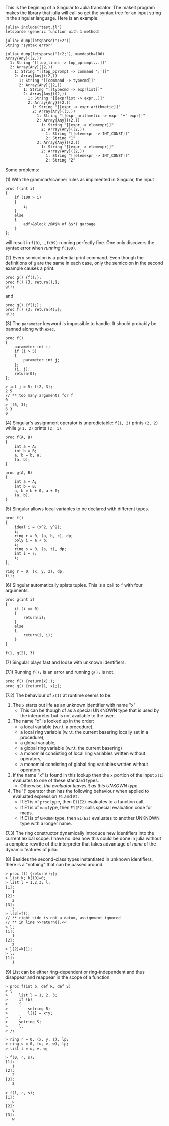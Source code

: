 This is the begining of a Singular to Julia translator.
The makeit program makes the library that julia will call so get the syntax tree
for an input string in the singular language. Here is an example:

```
julia> include("test.jl")
letsparse (generic function with 1 method)

julia> dump(letsparse("1+2"))
String "syntax error"

julia> dump(letsparse("1+2;"), maxdepth=100)
Array{Any}((2,))
  1: String "[[top_lines -> top_pprompt...]]"
  2: Array{Any}((2,))
    1: String "[[top_pprompt -> command ';']]"
    2: Array{Any}((2,))
      1: String "[[command -> typecmd]]"
      2: Array{Any}((2,))
        1: String "[[typecmd -> exprlist]]"
        2: Array{Any}((2,))
          1: String "[[exprlist -> expr..]]"
          2: Array{Any}((2,))
            1: String "[[expr -> expr_arithmetic]]"
            2: Array{Any}((3,))
              1: String "[[expr_arithmetic -> expr '+' expr]]"
              2: Array{Any}((2,))
                1: String "[[expr -> elemexpr]]"
                2: Array{Any}((2,))
                  1: String "[[elemexpr -> INT_CONST]]"
                  2: String "1"
              3: Array{Any}((2,))
                1: String "[[expr -> elemexpr]]"
                2: Array{Any}((2,))
                  1: String "[[elemexpr -> INT_CONST]]"
                  2: String "2"
```

Some problems:

(1) With the grammar/scanner rules as implmented in Singular, the input
```
proc f(int i)
{
    if (100 > i)
    {
        i;
    }
    else
    {
        adf+&block /@#$% of &$*( garbage
    }
};
``` 
will result in `f(0)`,...,`f(99)` running perfectly fine. One only discovers the syntax error when _running_ `f(100)`.

(2) Every semicolon is a potential print command. Even though the definitions of `g` are the same in each case, only the semicolon in the second example causes a print.
```
proc g() {f();};
proc f() {3; return();};
g();
```
and
```
proc g() {f();};
proc f() {3; return(4);};
g();
```

(3) The `parameter` keyword is impossible to handle. It should probably be banned along with `exec`.
```
proc f()
{
    parameter int i;
    if (i > 5)
    {
        parameter int j;
    };
    (i, j);
    return(0);
};
```
```
> int j = 5; f(2, 3);
2 5
// ** too many arguments for f
0
> f(6, 3);
6 3
0
```

(4) Singular's assignment operator is unpredictable: `f(1, 2)` prints `(2, 2)` while `g(1, 2)` prints `(2, 1)`.
```
proc f(A, B)
{
    int a = A;
    int b = B;
    a, b = b, a;
    (a, b);
}

proc g(A, B)
{
    int a = A;
    int b = B;
    a, b = b + 0, a + 0;
    (a, b);
}
```

(5) Singular allows local variables to be declared with different types.
```
proc f()
{
    ideal i = (x^2, y^2);
    i;
    ring r = 0, (a, b, c), dp;
    poly i = a + b;
    i;
    ring s = 0, (s, t), dp;
    int i = 7;
    i;
};

ring r = 0, (x, y, z), dp;
f();
```

(6) Singular automatically splats tuples. This is a call to `f` with four arguments.
```
proc g(int i)
{
    if (i == 0)
    {
        return(i);
    }
    else
    {
        return(i, i);
    }
}

f(1, g(2), 3)
```

(7) Singular plays fast and loose with unknown identifiers.

(7.1) Running `f();` is an error and running `g();` is not.
```
proc f() {return(x););
proc g() {return(1, x););
```

(7.2) The behaviour of `x(1)` at runtime seems to be:
1. The `x` starts out life as an unknown identifier with name "x"
    * This can be though of as a special UNKNOWN type that is used by the interpreter but is not available to the user.
2. The name "x" is looked up in the order:
    * a local variable (w.r.t. a procedure),
    * a local ring variable (w.r.t. the current basering locally set in a procedure),
    * a global variable,
    * a global ring variable (w.r.t. the current basering)
    * a monomial consisting of local ring variables written without operators,
    * a monomial consisting of global ring variables written without operators.
3. If the name "x" is found in this lookup then the `x` portion of the input `x(1)` evaluates to one of these standard types.
    * Otherwise, _the evaluator leaves it as this UNKOWN type_.
4. The '(' operator then has the following behaviour when applied to evaluated expression `E1` and `E2`:
    * If E1 is of `proc` type, then `E1(E2)` evaluates to a function call.
    * If E1 is of `map` type, then `E1(E2)` calls special evaluation code for maps.
    * If E1 is of `UNKOWN` type, then `E1(E2)` evaluates to another UNKNOWN type with a longer name.

(7.3) The ring constructor dynamically introduce new identifiers into the current lexical scope.
      I have no idea how this could be done in julia without a complete rewrite of the interpreter that takes advantage of _none_ of the dynamic features of julia.



(8) Besides the second-class types instantiated in unknown identifiers, there is a "nothing" that can be passed around.
```
> proc f() {return();};
> list k; k[10]=0;
> list l = 1,2,3; l;
[1]:
   1
[2]:
   2
[3]:
   3
> l[3]=f();
// ** right side is not a datum, assignment ignored
// ** in line >>return();<<
> l;
[1]:
   1
[2]:
   2
> l[2]=k[1];
> l;
[1]:
   1
```

(9) List can be either ring-dependent or ring-independent and thus disappear and reappear in the scope of a function

```
> proc f(int b, def R, def S)
> {
>     list l = 1, 2, 3;
>     if (b)
>     {
>         setring R;
>         l[1] = x*y;
>     }
>     setring S;
>     l;
> };

> ring r = 0, (x, y, z), lp;
> ring s = 0, (u, v, w), lp;
> list l = u, v, w;

> f(0, r, s);
[1]:
   1
[2]:
   2
[3]:
   3

> f(1, r, s);
[1]:
   u
[2]:
   v
[3]:
   w
```
